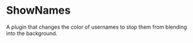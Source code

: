 # ShowNames

A plugin that changes the color of usernames to stop them from blending into the background.